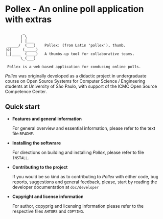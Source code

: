 
# Pollex - An online poll application with extras

```
        _
       | \        
       | |___
 _____/  (___)    Pollex: (from Latin 'pollex'), thumb.
|o|     (_____)
|_|____  (____)   A thumbs-up tool for collaborative teams.
       \_(___)   
 
 Pollex is a web-based application for conducing online polls.
```

*Pollex* was originally developed as a didactic project in undergraduate course on Open Source Systems for Computer Science / Engineering students at University of São Paulo, with support of the ICMC Open Source Competence Center.

## Quick start

- **Features and general information**
   
   For general overview and essential information, please refer to the text file `README`. 

- **Inatalling the softwrare**

    For directions on building and installing _Pollex_, please refer to file `INSTALL`.

- **Contributing to the project**

    If you would be so kind as to contributing to _Pollex_ with either code, bug reports, suggestions and general feedback, please, start by reading the developer documentation at `doc/developer`
    
- **Copyright and license information**

   For author, copyprig and licensing information please refer to the respective files `AHTORS` and `COPYING`.
